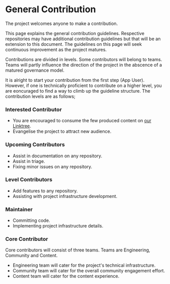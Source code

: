 # General Contribution

The project welcomes anyone to make a contribution.

This page explains the general contribution guidelines. Respective repositories may have additional contribution guidelines but that will be an extension to this document. The guidelines on this page will seek continuous improvement as the project matures. 

Contributions are divided in levels. Some contributors will belong to teams. Teams will partly influence the direction of the project in the abscence of a matured governance model. 

It is alright to start your contribution from the first step (App User). However, if one is technically proficient to contribute on a higher level, you are eoncuraged to find a way to climb up the guideline structure. The contribution levels are as follows;

### Interested Contributor
- You are encouraged to consume the few produced content on [our Linktree](https://linktr.ee/eweviwo). 
- Evangelise the project to attract new audience. 

### Upcoming Contributors
- Assist in documentation on any repository.
- Assist in triage. 
- Fixing minor issues on any repository.

### Level Contributors
- Add features to any repository.
- Assisting with project infrastructure development. 

### Maintainer
- Committing code.
- Implementing project infrastructure details.

### Core Contributor
Core contributors will consist of three teams. Teams are Engineering, Community and Content. 
- Engineering team will cater for the project's technical infrastructure. 
- Community team will cater for the overall community engagement effort.
- Content team will cater for the content experience. 

